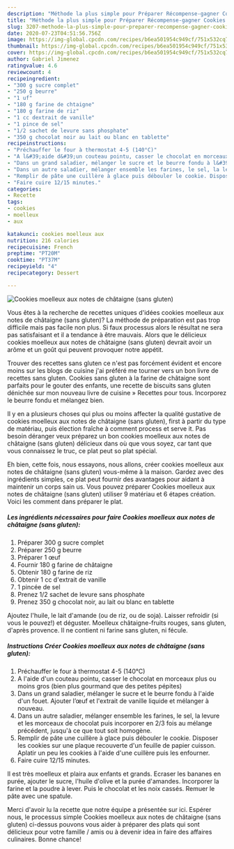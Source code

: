 ```yaml
---
description: "Méthode la plus simple pour Préparer Récompense-gagner Cookies moelleux aux notes de châtaigne (sans gluten)"
title: "Méthode la plus simple pour Préparer Récompense-gagner Cookies moelleux aux notes de châtaigne (sans gluten)"
slug: 3207-methode-la-plus-simple-pour-preparer-recompense-gagner-cookies-moelleux-aux-notes-de-chataigne-sans-gluten
date: 2020-07-23T04:51:56.756Z
image: https://img-global.cpcdn.com/recipes/b6ea501954c949cf/751x532cq70/cookies-moelleux-aux-notes-de-chataigne-sans-gluten-photo-principale-de-la-recette.jpg
thumbnail: https://img-global.cpcdn.com/recipes/b6ea501954c949cf/751x532cq70/cookies-moelleux-aux-notes-de-chataigne-sans-gluten-photo-principale-de-la-recette.jpg
cover: https://img-global.cpcdn.com/recipes/b6ea501954c949cf/751x532cq70/cookies-moelleux-aux-notes-de-chataigne-sans-gluten-photo-principale-de-la-recette.jpg
author: Gabriel Jimenez
ratingvalue: 4.6
reviewcount: 4
recipeingredient:
- "300 g sucre complet"
- "250 g beurre"
- "1 uf"
- "180 g farine de chtaigne"
- "180 g farine de riz"
- "1 cc dextrait de vanille"
- "1 pince de sel"
- "1/2 sachet de levure sans phosphate"
- "350 g chocolat noir au lait ou blanc en tablette"
recipeinstructions:
- "Préchauffer le four à thermostat 4-5 (140°C)"
- "A l&#39;aide d&#39;un couteau pointu, casser le chocolat en morceaux plus ou moins gros (bien plus gourmand que des petites pépites)"
- "Dans un grand saladier, mélanger le sucre et le beurre fondu à l&#39;aide d&#39;un fouet. Ajouter l’œuf et l&#39;extrait de vanille liquide et mélanger à nouveau."
- "Dans un autre saladier, mélanger ensemble les farines, le sel, la levure et les morceaux de chocolat puis incorporer en 2/3 fois au mélange précédent, jusqu&#39;à ce que tout soit homogène."
- "Remplir de pâte une cuillère à glace puis débouler le cookie. Disposer les cookies sur une plaque recouverte d&#39;un feuille de papier cuisson. Aplatir un peu les cookies à l&#39;aide d&#39;une cuillère puis les enfourner."
- "Faire cuire 12/15 minutes."
categories:
- Recette
tags:
- cookies
- moelleux
- aux

katakunci: cookies moelleux aux 
nutrition: 216 calories
recipecuisine: French
preptime: "PT20M"
cooktime: "PT37M"
recipeyield: "4"
recipecategory: Dessert

---
```



![Cookies moelleux aux notes de châtaigne (sans gluten)](https://img-global.cpcdn.com/recipes/b6ea501954c949cf/751x532cq70/cookies-moelleux-aux-notes-de-chataigne-sans-gluten-photo-principale-de-la-recette.jpg)

Vous êtes à la recherche de recettes uniques d'idées cookies moelleux aux notes de châtaigne (sans gluten)? La méthode de préparation est pas trop difficile mais pas facile non plus. Si faux processus alors le résultat ne sera pas satisfaisant et il a tendance à être mauvais. Alors que le délicieux cookies moelleux aux notes de châtaigne (sans gluten) devrait avoir un arôme et un goût qui peuvent provoquer notre appétit.

Trouver des recettes sans gluten ce n&#39;est pas forcément évident et encore moins sur les blogs de cuisine j&#39;ai préféré me tourner vers un bon livre de recettes sans gluten. Cookies sans gluten à la farine de châtaigne sont parfaits pour le gouter des enfants, une recette de biscuits sans gluten dénichée sur mon nouveau livre de cuisine » Recettes pour tous. Incorporez le beurre fondu et mélangez bien.

Il y en a plusieurs choses qui plus ou moins affecter la qualité gustative de cookies moelleux aux notes de châtaigne (sans gluten), first à partir du type de matériau, puis élection fraîche à comment process et serve it. Pas besoin déranger veux préparez un bon cookies moelleux aux notes de châtaigne (sans gluten) délicieux dans où que vous soyez, car tant que vous connaissez le truc, ce plat peut so plat spécial.


Eh bien, cette fois, nous essayons, nous allons, créer cookies moelleux aux notes de châtaigne (sans gluten) vous-même à la maison. Gardez avec des ingrédients simples, ce plat peut fournir des avantages pour aidant à maintenir un corps sain us. Vous pouvez préparer Cookies moelleux aux notes de châtaigne (sans gluten) utiliser 9 matériau et 6 étapes création. Voici les comment dans préparer le plat.

<!--inarticleads1-->

##### Les ingrédients nécessaires pour faire Cookies moelleux aux notes de châtaigne (sans gluten):

1. Préparer 300 g sucre complet
1. Préparer 250 g beurre
1. Préparer 1 œuf
1. Fournir 180 g farine de châtaigne
1. Obtenir 180 g farine de riz
1. Obtenir 1 cc d&#39;extrait de vanille
1.  1 pincée de sel
1. Prenez 1/2 sachet de levure sans phosphate
1. Prenez 350 g chocolat noir, au lait ou blanc en tablette


Ajoutez l&#39;huile, le lait d&#39;amande (ou de riz, ou de soja). Laisser refroidir (si vous le pouvez!) et déguster. Moelleux châtaigne-fruits rouges, sans gluten, d&#39;après provence. Il ne contient ni farine sans gluten, ni fécule. 

<!--inarticleads2-->

##### Instructions Créer Cookies moelleux aux notes de châtaigne (sans gluten):

1. Préchauffer le four à thermostat 4-5 (140°C)
1. A l&#39;aide d&#39;un couteau pointu, casser le chocolat en morceaux plus ou moins gros (bien plus gourmand que des petites pépites)
1. Dans un grand saladier, mélanger le sucre et le beurre fondu à l&#39;aide d&#39;un fouet. Ajouter l’œuf et l&#39;extrait de vanille liquide et mélanger à nouveau.
1. Dans un autre saladier, mélanger ensemble les farines, le sel, la levure et les morceaux de chocolat puis incorporer en 2/3 fois au mélange précédent, jusqu&#39;à ce que tout soit homogène.
1. Remplir de pâte une cuillère à glace puis débouler le cookie. Disposer les cookies sur une plaque recouverte d&#39;un feuille de papier cuisson. Aplatir un peu les cookies à l&#39;aide d&#39;une cuillère puis les enfourner.
1. Faire cuire 12/15 minutes.


Il est très moelleux et plaira aux enfants et grands. Ecraser les bananes en purée, ajouter le sucre, l&#39;huile d&#39;olive et la purée d&#39;amandes. Incorporer la farine et la poudre à lever. Puis le chocolat et les noix cassés. Remuer le pâte avec une spatule. 


Merci d'avoir lu la recette que notre équipe a présentée sur ici. Espérer nous, le processus simple Cookies moelleux aux notes de châtaigne (sans gluten) ci-dessus pouvons vous aider à préparer des plats qui sont délicieux pour votre famille / amis ou à devenir idea in faire des affaires culinaires. Bonne chance!
